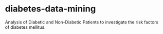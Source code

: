 # diabetes-data-mining
Analysis of Diabetic and Non-Diabetic Patients to investigate the risk factors of diabetes mellitus.

